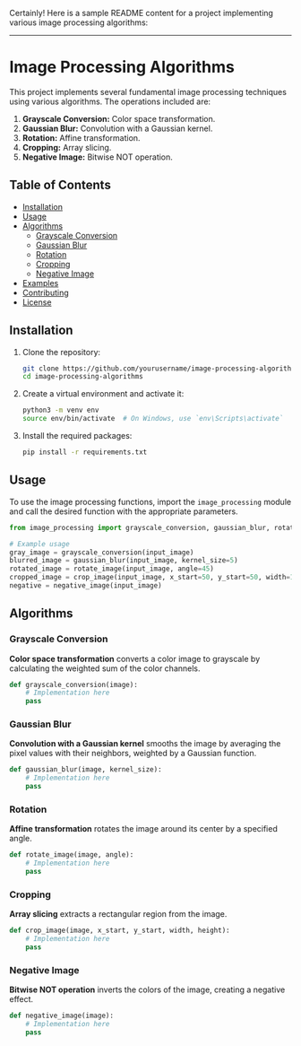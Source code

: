 Certainly! Here is a sample README content for a project implementing various image processing algorithms:

---

# Image Processing Algorithms

This project implements several fundamental image processing techniques using various algorithms. The operations included are:

1. **Grayscale Conversion:** Color space transformation.
2. **Gaussian Blur:** Convolution with a Gaussian kernel.
3. **Rotation:** Affine transformation.
4. **Cropping:** Array slicing.
5. **Negative Image:** Bitwise NOT operation.

## Table of Contents

- [Installation](#installation)
- [Usage](#usage)
- [Algorithms](#algorithms)
  - [Grayscale Conversion](#grayscale-conversion)
  - [Gaussian Blur](#gaussian-blur)
  - [Rotation](#rotation)
  - [Cropping](#cropping)
  - [Negative Image](#negative-image)
- [Examples](#examples)
- [Contributing](#contributing)
- [License](#license)

## Installation

1. Clone the repository:
    ```bash
    git clone https://github.com/yourusername/image-processing-algorithms.git
    cd image-processing-algorithms
    ```

2. Create a virtual environment and activate it:
    ```bash
    python3 -m venv env
    source env/bin/activate  # On Windows, use `env\Scripts\activate`
    ```

3. Install the required packages:
    ```bash
    pip install -r requirements.txt
    ```

## Usage

To use the image processing functions, import the `image_processing` module and call the desired function with the appropriate parameters.

```python
from image_processing import grayscale_conversion, gaussian_blur, rotate_image, crop_image, negative_image

# Example usage
gray_image = grayscale_conversion(input_image)
blurred_image = gaussian_blur(input_image, kernel_size=5)
rotated_image = rotate_image(input_image, angle=45)
cropped_image = crop_image(input_image, x_start=50, y_start=50, width=100, height=100)
negative = negative_image(input_image)
```

## Algorithms

### Grayscale Conversion

**Color space transformation** converts a color image to grayscale by calculating the weighted sum of the color channels.

```python
def grayscale_conversion(image):
    # Implementation here
    pass
```

### Gaussian Blur

**Convolution with a Gaussian kernel** smooths the image by averaging the pixel values with their neighbors, weighted by a Gaussian function.

```python
def gaussian_blur(image, kernel_size):
    # Implementation here
    pass
```

### Rotation

**Affine transformation** rotates the image around its center by a specified angle.

```python
def rotate_image(image, angle):
    # Implementation here
    pass
```

### Cropping

**Array slicing** extracts a rectangular region from the image.

```python
def crop_image(image, x_start, y_start, width, height):
    # Implementation here
    pass
```

### Negative Image

**Bitwise NOT operation** inverts the colors of the image, creating a negative effect.

```python
def negative_image(image):
    # Implementation here
    pass
